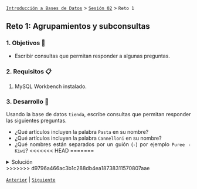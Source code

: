 [`Introducción a Bases de Datos`](../../Readme.md) > [`Sesión 02`](../Readme.md) > `Reto 1`
	
## Reto 1: Agrupamientos y subconsultas

<div style="text-align: justify;">

### 1. Objetivos :dart:

- Escribir consultas que permitan responder a algunas preguntas.

### 2. Requisitos :clipboard:

1. MySQL Workbench instalado.

### 3. Desarrollo :rocket:

Usando la base de datos `tienda`, escribe consultas que permitan responder las siguientes preguntas.

- ¿Qué artículos incluyen la palabra `Pasta` en su nombre?
- ¿Qué artículos incluyen la palabra `Cannelloni` en su nombre?
- ¿Qué nombres están separados por un guión (`-`) por ejemplo `Puree - Kiwi`?
<<<<<<< HEAD
=======

<details><summary>Solución</summary>
<p>

- ¿Qué artículos incluyen la palabra `Pasta` en su nombre?

   ```sql
   SELECT *
   FROM articulo
   WHERE nombre LIKE '%PASTA%';
   ```
   ![imagen](imagenes/s2wr11.png)

- ¿Qué artículos incluyen la palabra `Cannelloni` en su nombre?

   ```sql
   SELECT *
   FROM articulo
   WHERE nombre LIKE '%Cannelloni%';
   ```
   ![imagen](imagenes/s2wr12.png)
   
- ¿Qué nombres están separados por un guión (`-`) por ejemplo `Puree - Kiwi`?

   ```sql
   SELECT *
   FROM articulo
   WHERE nombre LIKE '% - %';
   ```
   ![imagen](imagenes/s2wr13.png) 

</p>
</details>
>>>>>>> d9796a466ac3b1c288db4ea18738311570807aae

<br/>

[`Anterior`](../Ejemplo-01/Readme.md) | [`Siguiente`](../Readme.md#funciones-de-agrupamiento)   


</div>
